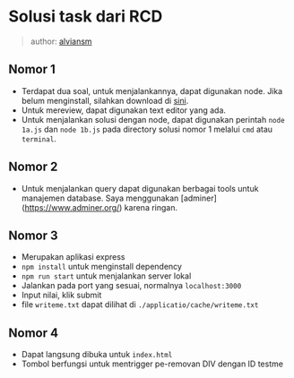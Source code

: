 # Solusi task dari RCD

> author: [alviansm](http://github.com/alviansm)

## Nomor 1

- Terdapat dua soal, untuk menjalankannya, dapat digunakan node. Jika belum menginstall, silahkan download di [sini](https://nodejs.org/en/download/).
- Untuk mereview, dapat digunakan text editor yang ada.
- Untuk menjalankan solusi dengan node, dapat digunakan perintah `node 1a.js` dan `node 1b.js` pada directory solusi nomor 1 melalui `cmd` atau `terminal`.

## Nomor 2

- Untuk menjalankan query dapat digunakan berbagai tools untuk manajemen database. Saya menggunakan [adminer] (https://www.adminer.org/) karena ringan.

## Nomor 3

- Merupakan aplikasi express
- `npm install` untuk menginstall dependency
- `npm run start` untuk menjalankan server lokal
- Jalankan pada port yang sesuai, normalnya `localhost:3000`
- Input nilai, klik submit
- file `writeme.txt` dapat dilihat di `./applicatio/cache/writeme.txt`

## Nomor 4

- Dapat langsung dibuka untuk `index.html`
- Tombol berfungsi untuk mentrigger pe-removan DIV dengan ID testme
